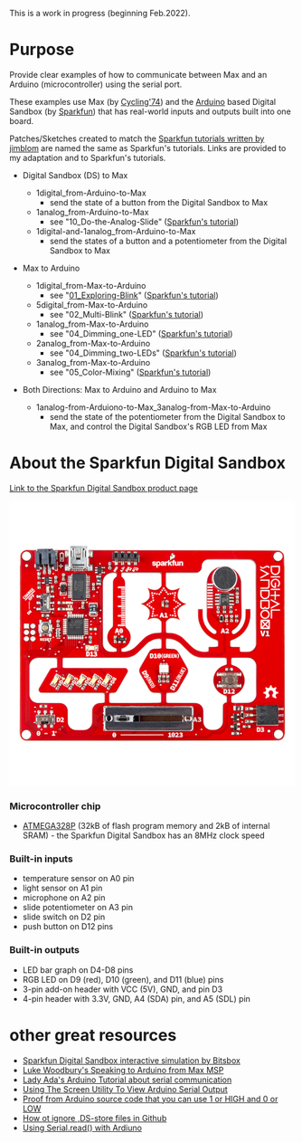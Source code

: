 This is a work in progress (beginning Feb.2022).

# Purpose

Provide clear examples of how to communicate between Max and an Arduino (microcontroller) using the serial port.

These examples use Max (by [Cycling'74](https://cycling74.com)) and the [Arduino](https://www.arduino.cc) based Digital Sandbox (by [Sparkfun](https://www.sparkfun.com/products/12651)) that has real-world inputs and outputs built into one board.

Patches/Sketches created to match the [Sparkfun tutorials written by jimblom](https://learn.sparkfun.com/tutorials/digital-sandbox-arduino-companion) are named the same as Sparkfun's tutorials. Links are provided to my adaptation and to Sparkfun's tutorials.

- Digital Sandbox (DS) to Max
  - 1digital_from-Arduino-to-Max
    - send the state of a button from the Digital Sandbox to Max
  - 1analog_from-Arduino-to-Max
    - see "10_Do-the-Analog-Slide" ([Sparkfun's tutorial](https://learn.sparkfun.com/tutorials/digital-sandbox-arduino-companion/10-do-the-analog-slide))
  - 1digital-and-1analog_from-Arduino-to-Max
    - send the states of a button and a potentiometer from the Digital Sandbox to Max

- Max to Arduino
  - 1digital_from-Max-to-Arduino
    - see "[01_Exploring-Blink](/01_Exploring-Blink)" ([Sparkfun's tutorial](https://learn.sparkfun.com/tutorials/digital-sandbox-arduino-companion/1-exploring-blink))
  - 5digital_from-Max-to-Arduino
    - see "02_Multi-Blink" ([Sparkfun's tutorial](https://learn.sparkfun.com/tutorials/digital-sandbox-arduino-companion/2-multi-blink))
  - 1analog_from-Max-to-Arduino
    - see "04_Dimming_one-LED" ([Sparkfun's tutorial](https://learn.sparkfun.com/tutorials/digital-sandbox-arduino-companion/4-dimming-the-easy-way))
  - 2analog_from-Max-to-Arduino
    - see "04_Dimming_two-LEDs" ([Sparkfun's tutorial](https://learn.sparkfun.com/tutorials/digital-sandbox-arduino-companion/4-dimming-the-easy-way))
  - 3analog_from-Max-to-Arduino
    - see "05_Color-Mixing" ([Sparkfun's tutorial](https://learn.sparkfun.com/tutorials/digital-sandbox-arduino-companion/5-color-mixing))

- Both Directions: Max to Arduino and Arduino to Max
  - 1analog-from-Arduiono-to-Max_3analog-from-Max-to-Arduino
    - send the state of the potentiometer from the Digital Sandbox to Max, and control the Digital Sandbox's RGB LED from Max


# About the Sparkfun Digital Sandbox

[Link to the Sparkfun Digital Sandbox product page](https://www.sparkfun.com/products/12651)

![photo of the Sparkfun Digital Sandbox](/media/Digital_Sandbox.jpeg)

### Microcontroller chip
- [ATMEGA328P](https://www.microchip.com/en-us/product/ATmega328P) (32kB of flash program memory and 2kB of internal SRAM) - the Sparkfun Digital Sandbox has an 8MHz clock speed

### Built-in inputs
- temperature sensor on A0 pin
- light sensor on A1 pin
- microphone on A2 pin
- slide potentiometer on A3 pin
- slide switch on D2 pin
- push button on D12 pins

### Built-in outputs
- LED bar graph on D4-D8 pins
- RGB LED on D9 (red), D10 (green), and D11 (blue) pins
- 3-pin add-on header with VCC (5V), GND, and pin D3
- 4-pin header with 3.3V, GND, A4 (SDA) pin, and A5 (SDL) pin

# other great resources
- [Sparkfun Digital Sandbox interactive simulation by Bitsbox](http://sparkfun.codepops.com/)
- [Luke Woodbury's Speaking to Arduino from Max MSP](https://www.dotlib.org/arduino-workshop-9)
- [Lady Ada's Arduino Tutorial about serial communication](http://www.ladyada.net/learn/arduino/lesson4.html)
- [Using The Screen Utility To View Arduino Serial Output](https://www.woolseyworkshop.com/2020/08/07/quick-tip-using-the-screen-utility-to-view-arduino-serial-output/)
- [Proof from Arduino source code that you can use 1 or HIGH and 0 or LOW](https://github.com/arduino/ArduinoCore-avr/blob/master/cores/arduino/Arduino.h#L40-L41)
- [How ot ignore ,DS-store files in Github](https://code.likeagirl.io/how-to-get-rid-of-ds-store-and-node-modules-in-git-repositories-d37b8a391247)
- [Using Serial.read() with Ardiuno](https://www.programmingelectronics.com/serial-read/)
